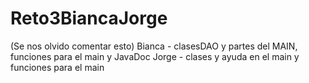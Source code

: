 # Reto3BiancaJorge

(Se nos olvido comentar esto)
Bianca - clasesDAO y partes del MAIN, funciones para el main y JavaDoc
Jorge - clases y ayuda en el main y funciones para el main
